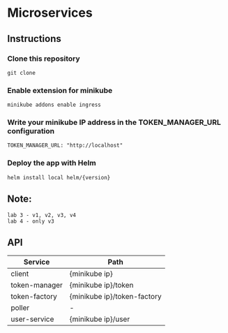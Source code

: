 # Microservices

## Instructions

### Clone this repository

    git clone     
 
### Enable extension for minikube
    
    minikube addons enable ingress

### Write your minikube IP address in the TOKEN_MANAGER_URL configuration

    TOKEN_MANAGER_URL: "http://localhost"
    
### Deploy the app with Helm

    helm install local helm/{version}  

## Note:

``` lab 3 - v1, v2, v3, v4 ```  
``` lab 4 - only v3 ```

## API

Service       | Path                         |
------------- | ---------------------------- |
client        | {minikube ip}                |
token-manager | {minikube ip}/token          | 
token-factory | {minikube ip}/token-factory  |
poller        |             -                |
user-service  | {minikube ip}/user           |

